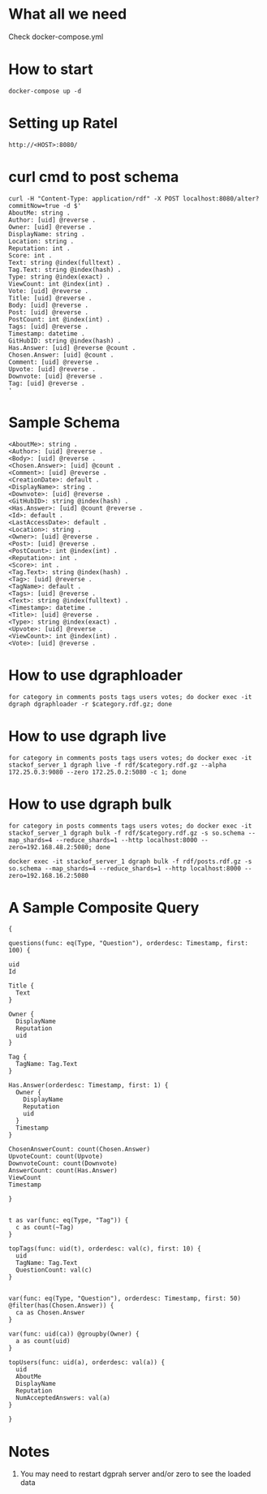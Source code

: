 # What all we need
Check docker-compose.yml
# How to start
```docker-compose up -d```
# Setting up Ratel
```
http://<HOST>:8080/
```

# curl cmd to post schema
```
curl -H "Content-Type: application/rdf" -X POST localhost:8080/alter?commitNow=true -d $'
AboutMe: string .
Author: [uid] @reverse .
Owner: [uid] @reverse .
DisplayName: string .
Location: string .
Reputation: int .
Score: int .
Text: string @index(fulltext) .
Tag.Text: string @index(hash) .
Type: string @index(exact) .
ViewCount: int @index(int) .
Vote: [uid] @reverse .
Title: [uid] @reverse .
Body: [uid] @reverse .
Post: [uid] @reverse .
PostCount: int @index(int) .
Tags: [uid] @reverse .
Timestamp: datetime .
GitHubID: string @index(hash) .
Has.Answer: [uid] @reverse @count .
Chosen.Answer: [uid] @count .
Comment: [uid] @reverse .
Upvote: [uid] @reverse .
Downvote: [uid] @reverse .
Tag: [uid] @reverse .
'
```

# Sample Schema
```
<AboutMe>: string .
<Author>: [uid] @reverse .
<Body>: [uid] @reverse .
<Chosen.Answer>: [uid] @count .
<Comment>: [uid] @reverse .
<CreationDate>: default .
<DisplayName>: string .
<Downvote>: [uid] @reverse .
<GitHubID>: string @index(hash) .
<Has.Answer>: [uid] @count @reverse .
<Id>: default .
<LastAccessDate>: default .
<Location>: string .
<Owner>: [uid] @reverse .
<Post>: [uid] @reverse .
<PostCount>: int @index(int) .
<Reputation>: int .
<Score>: int .
<Tag.Text>: string @index(hash) .
<Tag>: [uid] @reverse .
<TagName>: default .
<Tags>: [uid] @reverse .
<Text>: string @index(fulltext) .
<Timestamp>: datetime .
<Title>: [uid] @reverse .
<Type>: string @index(exact) .
<Upvote>: [uid] @reverse .
<ViewCount>: int @index(int) .
<Vote>: [uid] @reverse .
```

# How to use dgraphloader
```
for category in comments posts tags users votes; do docker exec -it dgraph dgraphloader -r $category.rdf.gz; done
```

# How to use dgraph live
```
for category in comments posts tags users votes; do docker exec -it stackof_server_1 dgraph live -f rdf/$category.rdf.gz --alpha 172.25.0.3:9080 --zero 172.25.0.2:5080 -c 1; done
```

# How to use dgraph bulk
```
for category in posts comments tags users votes; do docker exec -it stackof_server_1 dgraph bulk -f rdf/$category.rdf.gz -s so.schema --map_shards=4 --reduce_shards=1 --http localhost:8000 --zero=192.168.48.2:5080; done

docker exec -it stackof_server_1 dgraph bulk -f rdf/posts.rdf.gz -s so.schema --map_shards=4 --reduce_shards=1 --http localhost:8000 --zero=192.168.16.2:5080
```

# A Sample Composite Query
```
{
  
questions(func: eq(Type, "Question"), orderdesc: Timestamp, first: 100) {
  
uid
Id

Title {
  Text
}

Owner {
  DisplayName
  Reputation
  uid
}

Tag {
  TagName: Tag.Text
}

Has.Answer(orderdesc: Timestamp, first: 1) {
  Owner {
    DisplayName
    Reputation
    uid
  }
  Timestamp
}

ChosenAnswerCount: count(Chosen.Answer)
UpvoteCount: count(Upvote)
DownvoteCount: count(Downvote)
AnswerCount: count(Has.Answer)
ViewCount
Timestamp

}

  
t as var(func: eq(Type, "Tag")) {
  c as count(~Tag)
}

topTags(func: uid(t), orderdesc: val(c), first: 10) {
  uid
  TagName: Tag.Text
  QuestionCount: val(c)
}

  
var(func: eq(Type, "Question"), orderdesc: Timestamp, first: 50)  @filter(has(Chosen.Answer)) {
  ca as Chosen.Answer
}

var(func: uid(ca)) @groupby(Owner) {
  a as count(uid)
}

topUsers(func: uid(a), orderdesc: val(a)) {
  uid
  AboutMe
  DisplayName
  Reputation
  NumAcceptedAnswers: val(a)
}

}
```

# Notes
1. You may need to restart dgprah server and/or zero to see the loaded data


